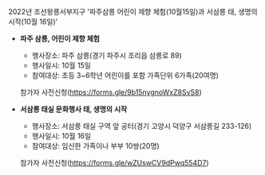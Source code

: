 2022년 조선왕릉서부지구 '파주삼릉 어린이 제향 체험(10월15일)과 서삼릉 태, 생명의 시작(10월 16일)'
- **파주 삼릉, 어린이 제향 체험**
  - 행사장소: 파주 삼릉(경기 파주시 조리읍 삼릉로 89)
  - 행사일시: 10월 15일
  - 참여대상: 초등 3~6학년 어린이를 포함 가족단위 6가족(20여명)

  참가자 사전신청(https://forms.gle/9b15nygnoWxZ8SvS8)

- **서삼릉 태실 문화행사 태, 생명의 시작**
  - 행사장소: 서삼릉 태실 구역 앞 공터(경기 고양시 덕양구 서삼릉길 233-126)
  - 행사일시: 10월 16일
  - 참여대상: 임신한 가족이나 부부 10쌍(20명)

  참가자 사전신청(https://forms.gle/wZUswCV9dPwq554D7)